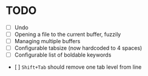 # TODO

* [ ] Undo
* [ ] Opening a file to the current buffer, fuzzily
* [ ] Managing multiple buffers
* [ ] Configurable tabsize (now hardcoded to 4 spaces)
* [ ] Configurable list of boldable keywords
* [ ] `Shift+Tab` should remove one tab level from line
